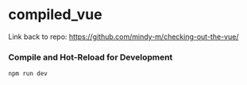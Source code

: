 # compiled_vue

Link back to repo: https://github.com/mindy-m/checking-out-the-vue/


### Compile and Hot-Reload for Development

```sh
npm run dev
```
